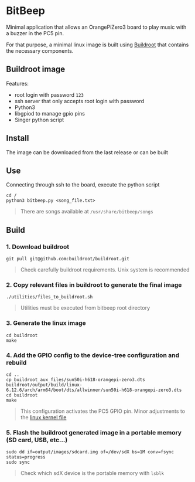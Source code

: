 # BitBeep

Minimal application that allows an OrangePiZero3 board to play music with a buzzer in the PC5 pin.


For that purpose, a minimal linux image is built using [Buildroot](https://github.com/buildroot/buildroot) that contains the necessary components.

## Buildroot image
Features:
- root login with password `123`
- ssh server that only accepts root login with password
- Python3
- libgpiod to manage gpio pins
- Singer python script

## Install

The image can be downloaded from the last release or can be built

## Use
Connecting through ssh to the board, execute the python script

```
cd /
python3 bitbeep.py <song_file.txt>
```
> There are songs available at `/usr/share/bitbeep/songs`

## Build

### 1. Download buildroot
```
git pull git@github.com:buildroot/buildroot.git
```
> Check carefully buildroot requirements. Unix system is recommended

### 2. Copy relevant files in buildroot to generate the final image
```
./utilities/files_to_buildroot.sh
```
> Utilities must be executed from bitbeep root directory

### 3. Generate the linux image
```
cd buildroot
make
```

### 4. Add the GPIO config to the device-tree configuration and rebuild
```
cd ..
cp buildroot_aux_files/sun50i-h618-orangepi-zero3.dts buildroot/output/build/linux-6.12.6/arch/arm64/boot/dts/allwinner/sun50i-h618-orangepi-zero3.dts
cd buildroot
make
```
> This configuration activates the PC5 GPIO pin. Minor adjustments to the [linux kernel file](https://github.com/torvalds/linux/blob/master/arch/arm64/boot/dts/allwinner/sun50i-h618-orangepi-zero3.dts)

### 5. Flash the buildroot generated image in a portable memory (SD card, USB, etc...)
```
sudo dd if=output/images/sdcard.img of=/dev/sdX bs=1M conv=fsync status=progress
sudo sync
```
> Check which sdX device is the portable memory with `lsblk`

